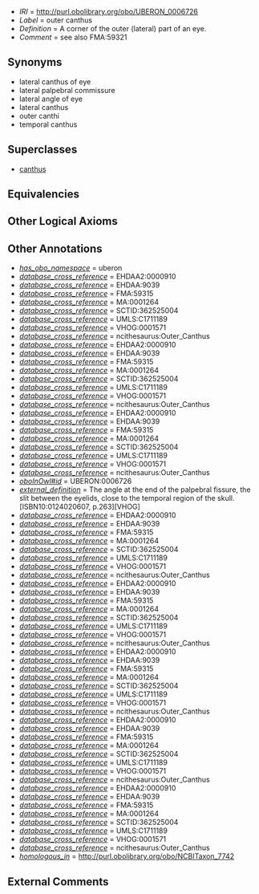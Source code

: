  * *IRI* = http://purl.obolibrary.org/obo/UBERON_0006726
 * *Label* = outer canthus
 * *Definition* = A corner of the outer (lateral) part of an eye.
 * *Comment* = see also FMA:59321

## Synonyms

 * lateral canthus of eye
 * lateral palpebral commissure
 * lateral angle of eye
 * lateral canthus
 * outer canthi
 * temporal canthus

## Superclasses

 * [canthus](../../UBERON/42/UBERON_0006742.md)

## Equivalencies


## Other Logical Axioms


## Other Annotations

 * *[has_obo_namespace](../../ce/oboInOwl#hasOBONamespace.md)* = uberon
 * *[database_cross_reference](../../ef/oboInOwl#hasDbXref.md)* = EHDAA2:0000910
 * *[database_cross_reference](../../ef/oboInOwl#hasDbXref.md)* = EHDAA:9039
 * *[database_cross_reference](../../ef/oboInOwl#hasDbXref.md)* = FMA:59315
 * *[database_cross_reference](../../ef/oboInOwl#hasDbXref.md)* = MA:0001264
 * *[database_cross_reference](../../ef/oboInOwl#hasDbXref.md)* = SCTID:362525004
 * *[database_cross_reference](../../ef/oboInOwl#hasDbXref.md)* = UMLS:C1711189
 * *[database_cross_reference](../../ef/oboInOwl#hasDbXref.md)* = VHOG:0001571
 * *[database_cross_reference](../../ef/oboInOwl#hasDbXref.md)* = ncithesaurus:Outer_Canthus
 * *[database_cross_reference](../../ef/oboInOwl#hasDbXref.md)* = EHDAA2:0000910
 * *[database_cross_reference](../../ef/oboInOwl#hasDbXref.md)* = EHDAA:9039
 * *[database_cross_reference](../../ef/oboInOwl#hasDbXref.md)* = FMA:59315
 * *[database_cross_reference](../../ef/oboInOwl#hasDbXref.md)* = MA:0001264
 * *[database_cross_reference](../../ef/oboInOwl#hasDbXref.md)* = SCTID:362525004
 * *[database_cross_reference](../../ef/oboInOwl#hasDbXref.md)* = UMLS:C1711189
 * *[database_cross_reference](../../ef/oboInOwl#hasDbXref.md)* = VHOG:0001571
 * *[database_cross_reference](../../ef/oboInOwl#hasDbXref.md)* = ncithesaurus:Outer_Canthus
 * *[database_cross_reference](../../ef/oboInOwl#hasDbXref.md)* = EHDAA2:0000910
 * *[database_cross_reference](../../ef/oboInOwl#hasDbXref.md)* = EHDAA:9039
 * *[database_cross_reference](../../ef/oboInOwl#hasDbXref.md)* = FMA:59315
 * *[database_cross_reference](../../ef/oboInOwl#hasDbXref.md)* = MA:0001264
 * *[database_cross_reference](../../ef/oboInOwl#hasDbXref.md)* = SCTID:362525004
 * *[database_cross_reference](../../ef/oboInOwl#hasDbXref.md)* = UMLS:C1711189
 * *[database_cross_reference](../../ef/oboInOwl#hasDbXref.md)* = VHOG:0001571
 * *[database_cross_reference](../../ef/oboInOwl#hasDbXref.md)* = ncithesaurus:Outer_Canthus
 * *[oboInOwl#id](../../id/oboInOwl#id.md)* = UBERON:0006726
 * *[external_definition](../../UBPROP/01/UBPROP_0000001.md)* = The angle at the end of the palpebral fissure, the slit between the eyelids, close to the temporal region of the skull. [ISBN10:0124020607, p.263][VHOG]
 * *[database_cross_reference](../../ef/oboInOwl#hasDbXref.md)* = EHDAA2:0000910
 * *[database_cross_reference](../../ef/oboInOwl#hasDbXref.md)* = EHDAA:9039
 * *[database_cross_reference](../../ef/oboInOwl#hasDbXref.md)* = FMA:59315
 * *[database_cross_reference](../../ef/oboInOwl#hasDbXref.md)* = MA:0001264
 * *[database_cross_reference](../../ef/oboInOwl#hasDbXref.md)* = SCTID:362525004
 * *[database_cross_reference](../../ef/oboInOwl#hasDbXref.md)* = UMLS:C1711189
 * *[database_cross_reference](../../ef/oboInOwl#hasDbXref.md)* = VHOG:0001571
 * *[database_cross_reference](../../ef/oboInOwl#hasDbXref.md)* = ncithesaurus:Outer_Canthus
 * *[database_cross_reference](../../ef/oboInOwl#hasDbXref.md)* = EHDAA2:0000910
 * *[database_cross_reference](../../ef/oboInOwl#hasDbXref.md)* = EHDAA:9039
 * *[database_cross_reference](../../ef/oboInOwl#hasDbXref.md)* = FMA:59315
 * *[database_cross_reference](../../ef/oboInOwl#hasDbXref.md)* = MA:0001264
 * *[database_cross_reference](../../ef/oboInOwl#hasDbXref.md)* = SCTID:362525004
 * *[database_cross_reference](../../ef/oboInOwl#hasDbXref.md)* = UMLS:C1711189
 * *[database_cross_reference](../../ef/oboInOwl#hasDbXref.md)* = VHOG:0001571
 * *[database_cross_reference](../../ef/oboInOwl#hasDbXref.md)* = ncithesaurus:Outer_Canthus
 * *[database_cross_reference](../../ef/oboInOwl#hasDbXref.md)* = EHDAA2:0000910
 * *[database_cross_reference](../../ef/oboInOwl#hasDbXref.md)* = EHDAA:9039
 * *[database_cross_reference](../../ef/oboInOwl#hasDbXref.md)* = FMA:59315
 * *[database_cross_reference](../../ef/oboInOwl#hasDbXref.md)* = MA:0001264
 * *[database_cross_reference](../../ef/oboInOwl#hasDbXref.md)* = SCTID:362525004
 * *[database_cross_reference](../../ef/oboInOwl#hasDbXref.md)* = UMLS:C1711189
 * *[database_cross_reference](../../ef/oboInOwl#hasDbXref.md)* = VHOG:0001571
 * *[database_cross_reference](../../ef/oboInOwl#hasDbXref.md)* = ncithesaurus:Outer_Canthus
 * *[database_cross_reference](../../ef/oboInOwl#hasDbXref.md)* = EHDAA2:0000910
 * *[database_cross_reference](../../ef/oboInOwl#hasDbXref.md)* = EHDAA:9039
 * *[database_cross_reference](../../ef/oboInOwl#hasDbXref.md)* = FMA:59315
 * *[database_cross_reference](../../ef/oboInOwl#hasDbXref.md)* = MA:0001264
 * *[database_cross_reference](../../ef/oboInOwl#hasDbXref.md)* = SCTID:362525004
 * *[database_cross_reference](../../ef/oboInOwl#hasDbXref.md)* = UMLS:C1711189
 * *[database_cross_reference](../../ef/oboInOwl#hasDbXref.md)* = VHOG:0001571
 * *[database_cross_reference](../../ef/oboInOwl#hasDbXref.md)* = ncithesaurus:Outer_Canthus
 * *[database_cross_reference](../../ef/oboInOwl#hasDbXref.md)* = EHDAA2:0000910
 * *[database_cross_reference](../../ef/oboInOwl#hasDbXref.md)* = EHDAA:9039
 * *[database_cross_reference](../../ef/oboInOwl#hasDbXref.md)* = FMA:59315
 * *[database_cross_reference](../../ef/oboInOwl#hasDbXref.md)* = MA:0001264
 * *[database_cross_reference](../../ef/oboInOwl#hasDbXref.md)* = SCTID:362525004
 * *[database_cross_reference](../../ef/oboInOwl#hasDbXref.md)* = UMLS:C1711189
 * *[database_cross_reference](../../ef/oboInOwl#hasDbXref.md)* = VHOG:0001571
 * *[database_cross_reference](../../ef/oboInOwl#hasDbXref.md)* = ncithesaurus:Outer_Canthus
 * *[homologous_in](../../core#homologous/in/core#homologous_in.md)* = http://purl.obolibrary.org/obo/NCBITaxon_7742

## External Comments

